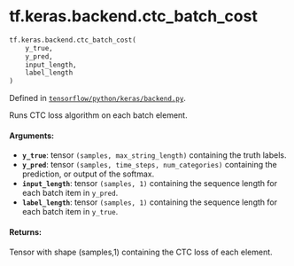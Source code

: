 <div itemscope itemtype="http://developers.google.com/ReferenceObject">
<meta itemprop="name" content="tf.keras.backend.ctc_batch_cost" />
</div>

# tf.keras.backend.ctc_batch_cost

``` python
tf.keras.backend.ctc_batch_cost(
    y_true,
    y_pred,
    input_length,
    label_length
)
```



Defined in [`tensorflow/python/keras/backend.py`](https://www.tensorflow.org/code/tensorflow/python/keras/backend.py).

Runs CTC loss algorithm on each batch element.

#### Arguments:

* <b>`y_true`</b>: tensor `(samples, max_string_length)`
        containing the truth labels.
* <b>`y_pred`</b>: tensor `(samples, time_steps, num_categories)`
        containing the prediction, or output of the softmax.
* <b>`input_length`</b>: tensor `(samples, 1)` containing the sequence length for
        each batch item in `y_pred`.
* <b>`label_length`</b>: tensor `(samples, 1)` containing the sequence length for
        each batch item in `y_true`.


#### Returns:

Tensor with shape (samples,1) containing the
    CTC loss of each element.